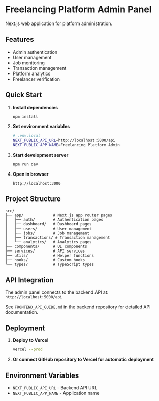 # Freelancing Platform Admin Panel

Next.js web application for platform administration.

## Features

- Admin authentication
- User management
- Job monitoring
- Transaction management
- Platform analytics
- Freelancer verification

## Quick Start

1. **Install dependencies**
   ```bash
   npm install
   ```

2. **Set environment variables**
   ```bash
   # .env.local
   NEXT_PUBLIC_API_URL=http://localhost:5000/api
   NEXT_PUBLIC_APP_NAME=Freelancing Platform Admin
   ```

3. **Start development server**
   ```bash
   npm run dev
   ```

4. **Open in browser**
   ```
   http://localhost:3000
   ```

## Project Structure

```
src/
├── app/             # Next.js app router pages
│   ├── auth/        # Authentication pages
│   ├── dashboard/   # Dashboard pages
│   ├── users/       # User management
│   ├── jobs/        # Job management
│   ├── transactions/ # Transaction management
│   └── analytics/   # Analytics pages
├── components/      # UI components
├── services/        # API services
├── utils/           # Helper functions
├── hooks/           # Custom hooks
└── types/           # TypeScript types
```

## API Integration

The admin panel connects to the backend API at: `http://localhost:5000/api`

See `FRONTEND_API_GUIDE.md` in the backend repository for detailed API documentation.

## Deployment

1. **Deploy to Vercel**
   ```bash
   vercel --prod
   ```

2. **Or connect GitHub repository to Vercel for automatic deployment**

## Environment Variables

- `NEXT_PUBLIC_API_URL` - Backend API URL
- `NEXT_PUBLIC_APP_NAME` - Application name
